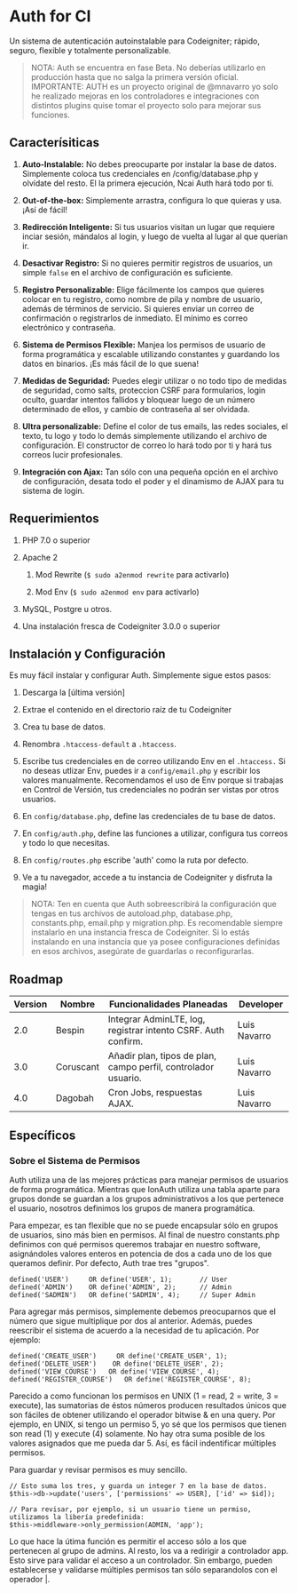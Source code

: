 # Auth for CI
Un sistema de autenticación autoinstalable para Codeigniter; rápido, seguro, flexible y totalmente personalizable.

> NOTA: Auth se encuentra en fase Beta. No deberías utilizarlo en producción hasta que no salga la primera versión oficial.
> IMPORTANTE: AUTH es un proyecto original de @mnavarro yo solo he realizado mejoras en los controladores e integraciones con distintos plugins quise tomar el proyecto solo para mejorar sus funciones.

## Caracterísiticas

1. **Auto-Instalable:** No debes preocuparte por instalar la base de datos. Simplemente coloca tus credenciales en /config/database.php y olvídate del resto. El la primera ejecución, Ncai Auth hará todo por ti.

2. **Out-of-the-box:** Simplemente arrastra, configura lo que quieras y usa. ¡Así de fácil!

3. **Redirección Inteligente:** Si tus usuarios visitan un lugar que requiere inciar sesión, mándalos al login, y luego de vuelta al lugar al que querían ir.

4. **Desactivar Registro:** Si no quieres permitir registros de usuarios, un simple `false` en el archivo de configuración es suficiente.

5. **Registro Personalizable:** Elige fácilmente los campos que quieres colocar en tu registro, como nombre de pila y nombre de usuario, además de términos de servicio. Si quieres enviar un correo de confirmación o registrarlos de inmediato. El mínimo es correo electrónico y contraseña.

6. **Sistema de Permisos Flexible:** Manjea los permisos de usuario de forma programática y escalable utilizando constantes y guardando los datos en binarios. ¡Es más fácil de lo que suena!

7. **Medidas de Seguridad:** Puedes elegir utilizar o no todo tipo de medidas de seguridad, como salts, proteccion CSRF para formularios, login oculto, guardar intentos fallidos y bloquear luego de un número determinado de ellos, y cambio de contraseña al ser olvidada.

8. **Ultra personalizable:** Define el color de tus emails, las redes sociales, el texto, tu logo y todo lo demás simplemente utilizando el archivo de configuración. El constructor de correo lo hará todo por ti y hará tus correos lucir profesionales.

9. **Integración con Ajax:** Tan sólo con una pequeña opción en el archivo de configuración, desata todo el poder y el dinamismo de AJAX para tu sistema de login.

## Requerimientos

1. PHP 7.0 o superior

2. Apache 2
    
    1. Mod Rewrite (`$ sudo a2enmod rewrite` para activarlo)

    2. Mod Env (`$ sudo a2enmod env` para activarlo)

3. MySQL, Postgre u otros.

4. Una instalación fresca de Codeigniter 3.0.0 o superior

## Instalación y Configuración
Es muy fácil instalar y configurar Auth. Simplemente sigue estos pasos:

1. Descarga la [última versión]

2. Extrae el contenido en el directorio raíz de tu Codeigniter

3. Crea tu base de datos.

4. Renombra `.htaccess-default` a `.htaccess`.

5. Escribe tus credenciales en de correo utilizando Env en el `.htaccess.` Si no deseas utlizar Env, puedes ir a `config/email.php` y escribir los valores manualmente. Recomendamos el uso de Env porque si trabajas en Control de Versión, tus credenciales no podrán ser vistas por otros usuarios.

6. En `config/database.php`, define las credenciales de tu base de datos.

7. En `config/auth.php`, define las funciones a utilizar, configura tus correos y todo lo que necesitas.

8. En `config/routes.php` escribe 'auth' como la ruta por defecto.

9. Ve a tu navegador, accede a tu instancia de Codeigniter y disfruta la magia!

> NOTA: Ten en cuenta que Auth sobreescribirá la configuración que tengas en tus archivos de autoload.php, database.php, constants.php, email.php y migration.php. Es recomendable siempre instalarlo en una instancia fresca de Codeigniter. Si lo estás instalando en una instancia que ya posee configuraciones definidas en esos archivos, asegúrate de guardarlas o reconfigurarlas.

## Roadmap

| Version | Nombre    | Funcionalidades Planeadas                                      | Developer  |
| ------- | --------- | -------------------------------------------------------------- |------------|
| 2.0     | Bespin    | Integrar AdminLTE, log, registrar intento CSRF. Auth confirm.  |Luis Navarro|
| 3.0     | Coruscant | Añadir plan, tipos de plan, campo perfil, controlador usuario. |Luis Navarro| 
| 4.0     | Dagobah   | Cron Jobs, respuestas AJAX.                                    |Luis Navarro|

## Específicos

### Sobre el Sistema de Permisos
Auth utiliza una de las mejores prácticas para manejar permisos de usuarios de forma programática. Mientras que IonAuth utiliza una tabla aparte para grupos donde se guardan a los grupos administrativos a los que pertenece el usuario, nosotros definimos los grupos de manera programática.

Para empezar, es tan flexible que no se puede encapsular sólo en grupos de usuarios, sino más bien en permisos. Al final de nuestro constants.php definimos con qué permisos queremos trabajar en nuestro software, asignándoles valores enteros en potencia de dos a cada uno de los que queramos definir. Por defecto, Auth trae tres "grupos".

```
defined('USER')     OR define('USER', 1);       // User
defined('ADMIN')    OR define('ADMIN', 2);      // Admin
defined('SADMIN')   OR define('SADMIN', 4);     // Super Admin
```
Para agregar más permisos, simplemente debemos preocuparnos que el número que sigue multiplique por dos al anterior. Además, puedes reescribir el sistema de acuerdo a la necesidad de tu aplicación. Por ejemplo:
```
defined('CREATE_USER')     OR define('CREATE_USER', 1);
defined('DELETE_USER')    OR define('DELETE_USER', 2);
defined('VIEW_COURSE')   OR define('VIEW_COURSE', 4);
defined('REGISTER_COURSE')   OR define('REGISTER_COURSE', 8);
```
Parecido a como funcionan los permisos en UNIX (1 = read, 2 = write, 3 = execute), las sumatorias de éstos números producen resultados únicos que son fáciles de obtener utilizando el operador bitwise & en una query. Por ejemplo, en UNIX, si tengo un permiso 5, yo sé que los permisos que tienen son read (1) y execute (4) solamente. No hay otra suma posible de los valores asignados que me pueda dar 5. Así, es fácil indentificar múltiples permisos.

Para guardar y revisar permisos es muy sencillo.
```
// Esto suma los tres, y guarda un integer 7 en la base de datos.
$this->db->update('users', ['permissions' => USER], ['id' => $id]);

// Para revisar, por ejemplo, si un usuario tiene un permiso, utilizamos la libería predefinida:
$this->middleware->only_permission(ADMIN, 'app');
```
Lo que hace la útima función es permitir el acceso sólo a los que pertenecen al grupo de admins. Al resto, los va a redirigir a controlador app. Esto sirve para validar el acceso a un controlador. Sin embargo, pueden establecerse y validarse múltiples permisos tan sólo separandolos con el operador |.
